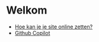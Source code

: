# Welkom

- [Hoe kan je je site online zetten?](publish-site-plesk.md)
- [Github Copilot](github-copilot.md)
